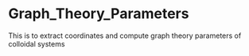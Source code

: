 # Graph_Theory_Parameters
This is to extract coordinates and compute graph theory parameters of colloidal systems
